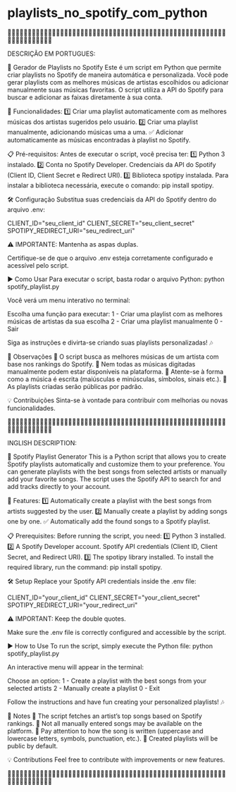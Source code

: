 # playlists_no_spotify_com_python

🎵🎵🎵🎵🎵🎵🎵🎵🎵🎵🎵🎵🎵🎵🎵🎵🎵🎵🎵🎵🎵🎵🎵🎵🎵🎵🎵🎵🎵🎵🎵🎵🎵🎵🎵🎵🎵🎵🎵🎵🎵🎵🎵🎵🎵🎵🎵🎵🎵🎵🎵🎵🎵🎵🎵🎵🎵🎵🎵🎵🎵🎵🎵🎵🎵

DESCRIÇÃO EM PORTUGUES:

🎵 Gerador de Playlists no Spotify
Este é um script em Python que permite criar playlists no Spotify de maneira automática e personalizada. Você pode gerar playlists com as melhores músicas de artistas escolhidos ou adicionar manualmente suas músicas favoritas. O script utiliza a API do Spotify para buscar e adicionar as faixas diretamente à sua conta.

🚀 Funcionalidades:
1️⃣ Criar uma playlist automaticamente com as melhores músicas dos artistas sugeridos pelo usuário.
2️⃣ Criar uma playlist manualmente, adicionando músicas uma a uma.
✅ Adicionar automaticamente as músicas encontradas à playlist no Spotify.

📋 Pré-requisitos:
Antes de executar o script, você precisa ter:
1️⃣ Python 3 instalado.
2️⃣ Conta no Spotify Developer. Credenciais da API do Spotify (Client ID, Client Secret e Redirect URI).
3️⃣ Biblioteca spotipy instalada. Para instalar a biblioteca necessária, execute o comando: pip install spotipy.

🛠 Configuração
Substitua suas credenciais da API do Spotify dentro do arquivo .env:

CLIENT_ID="seu_client_id"
CLIENT_SECRET="seu_client_secret"
SPOTIPY_REDIRECT_URI="seu_redirect_uri"

⚠️ IMPORTANTE: Mantenha as aspas duplas.

Certifique-se de que o arquivo .env esteja corretamente configurado e acessível pelo script.

▶️ Como Usar
Para executar o script, basta rodar o arquivo Python: python spotify_playlist.py

Você verá um menu interativo no terminal:

Escolha uma função para executar:
1 - Criar uma playlist com as melhores músicas de artistas da sua escolha
2 - Criar uma playlist manualmente
0 - Sair

Siga as instruções e divirta-se criando suas playlists personalizadas! 🎶

📌 Observações
🔹 O script busca as melhores músicas de um artista com base nos rankings do Spotify.
🔹 Nem todas as músicas digitadas manualmente podem estar disponíveis na plataforma.
🔹 Atente-se à forma como a música é escrita (maiúsculas e minúsculas, símbolos, sinais etc.).
🔹 As playlists criadas serão públicas por padrão.

💡 Contribuições
Sinta-se à vontade para contribuir com melhorias ou novas funcionalidades.

🎵🎵🎵🎵🎵🎵🎵🎵🎵🎵🎵🎵🎵🎵🎵🎵🎵🎵🎵🎵🎵🎵🎵🎵🎵🎵🎵🎵🎵🎵🎵🎵🎵🎵🎵🎵🎵🎵🎵🎵🎵🎵🎵🎵🎵🎵🎵🎵🎵🎵🎵🎵🎵🎵🎵🎵🎵🎵🎵🎵🎵🎵🎵🎵🎵

INGLISH DESCRIPTION:

🎵 Spotify Playlist Generator
This is a Python script that allows you to create Spotify playlists automatically and customize them to your preference. You can generate playlists with the best songs from selected artists or manually add your favorite songs. The script uses the Spotify API to search for and add tracks directly to your account.

🚀 Features:
1️⃣ Automatically create a playlist with the best songs from artists suggested by the user.
2️⃣ Manually create a playlist by adding songs one by one.
✅ Automatically add the found songs to a Spotify playlist.

📋 Prerequisites:
Before running the script, you need:
1️⃣ Python 3 installed.
2️⃣ A Spotify Developer account. Spotify API credentials (Client ID, Client Secret, and Redirect URI).
3️⃣ The spotipy library installed. To install the required library, run the command: pip install spotipy.

🛠 Setup
Replace your Spotify API credentials inside the .env file:

CLIENT_ID="your_client_id"
CLIENT_SECRET="your_client_secret"
SPOTIPY_REDIRECT_URI="your_redirect_uri"

⚠️ IMPORTANT: Keep the double quotes.

Make sure the .env file is correctly configured and accessible by the script.

▶️ How to Use
To run the script, simply execute the Python file: python spotify_playlist.py

An interactive menu will appear in the terminal:

Choose an option:
1 - Create a playlist with the best songs from your selected artists
2 - Manually create a playlist
0 - Exit

Follow the instructions and have fun creating your personalized playlists! 🎶

📌 Notes
🔹 The script fetches an artist’s top songs based on Spotify rankings.
🔹 Not all manually entered songs may be available on the platform.
🔹 Pay attention to how the song is written (uppercase and lowercase letters, symbols, punctuation, etc.).
🔹 Created playlists will be public by default.

💡 Contributions
Feel free to contribute with improvements or new features.

🎵🎵🎵🎵🎵🎵🎵🎵🎵🎵🎵🎵🎵🎵🎵🎵🎵🎵🎵🎵🎵🎵🎵🎵🎵🎵🎵🎵🎵🎵🎵🎵🎵🎵🎵🎵🎵🎵🎵🎵🎵🎵🎵🎵🎵🎵🎵🎵🎵🎵🎵🎵🎵🎵🎵🎵🎵🎵🎵🎵🎵🎵🎵🎵🎵

